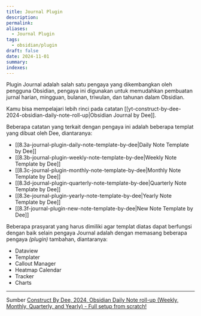 ```yaml
---
title: Journal Plugin
description: 
permalink: 
aliases:
  - Journal Plugin
tags:
  - obsidian/plugin
draft: false
date: 2024-11-01
summary: 
indexes:
---
```

Plugin Journal adalah salah satu pengaya yang dikembangkan oleh pengguna Obsidian, pengaya ini digunakan untuk memudahkan pembuatan jurnal harian, mingguan, bulanan, triwulan, dan tahunan dalam Obsidian.

Kamu bisa mempelajari lebih rinci pada catatan [[yt-construct-by-dee-2024-obsidian-daily-note-roll-up|Obsidian Journal by Dee]].

Beberapa catatan yang terkait dengan pengaya ini adalah beberapa templat yang dibuat oleh Dee, diantaranya:
- [[8.3a-journal-plugin-daily-note-template-by-dee|Daily Note Template by Dee]]
- [[8.3b-journal-plugin-weekly-note-template-by-dee|Weekly Note Template by Dee]]
- [[8.3c-journal-plugin-monthly-note-template-by-dee|Monthly Note Template by Dee]]
- [[8.3d-journal-plugin-quarterly-note-template-by-dee|Quarterly Note Template by Dee]]
- [[8.3e-journal-plugin-yearly-note-template-by-dee|Yearly Note Template by Dee]]
- [[8.3f-journal-plugin-new-note-template-by-dee|New Note Template by Dee]]

Beberapa prasyarat yang harus dimiliki agar templat diatas dapat berfungsi dengan baik selain pengaya Journal adalah dengan memasang beberapa pengaya *(plugin)* tambahan, diantaranya:
- Dataview
- Templater
- Callout Manager
- Heatmap Calendar
- Tracker
- Charts


---
Sumber [Construct By Dee, 2024, Obsidian Daily Note roll-up (Weekly, Monthly, Quarterly, and Yearly) - Full setup from scratch!](https://www.youtube.com/watch?v=m5SYja0V29w)